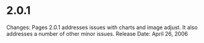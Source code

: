 # 2.0.1

Changes: Pages 2.0.1 addresses issues with charts and image adjust. It also addresses a number of other minor issues.
Release Date: April 26, 2006